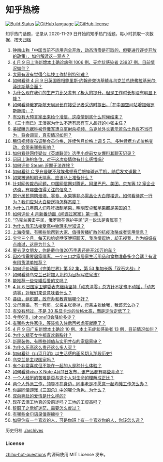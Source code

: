 # 知乎热榜
[![Build Status](https://github.com/ToWeLong/zhihu-hot-questions/workflows/CI/badge.svg)](https://github.com/ToWeLong/zhihu-hot-questions/actions)
[![GitHub language](https://img.shields.io/badge/language-golang-orange.svg)](https://golang.org/)
[![GitHub license](https://img.shields.io/github/license/ToWeLong/zhihu-hot-questions)](https://github.com/ToWeLong/zhihu-hot-questions/blob/main/LICENSE)

知乎热门话题，记录从 2020-11-29 日开始的知乎热门话题。每小时抓取一次数据，按天[归档](./archives)

<!-- BEGIN -->

1. [钟南山称「中国当前不适用完全开放，动态清零是可取的，但要进行逐步开放的政策」，如何解读这一观点？](https://www.zhihu.com/question/526914847)
1. [4 月 9 日上海新增本土确诊病例 1006 例、无症状感染者 23937 例，目前情况如何？](https://www.zhihu.com/question/527037699)
1. [大家有没有觉得今年找工作特别特别难？](https://www.zhihu.com/question/520706669)
1. [如何看待 4 月 9 日英国首相鲍里斯·约翰逊突访基辅与乌克兰总统弗拉基米尔·泽连斯基会面？](https://www.zhihu.com/question/526984409)
1. [为什么现在我们的生产力比父辈有了极大的提升，但是工作时长却没有明显下降？](https://www.zhihu.com/question/519738515)
1. [如何看待俄罗斯航天局局长在接受记者采访时提出，「在中国空间站增加俄罗斯舱段」？](https://www.zhihu.com/question/525901610)
1. [有没有大预言家出来给个准信，这疫情到底什么时候结束？](https://www.zhihu.com/question/524865043)
1. [《三十而已》王漫妮为什么不选有房有车人品好的小张主任？](https://www.zhihu.com/question/499782129)
1. [美媒曝光据称被俘俄军遭乌军射杀视频，乌克兰外长表示若乌士兵有不当行为，将会调查，真实情况如何？](https://www.zhihu.com/question/526666215)
1. [腾讯视频宣布调整会员价格，连续包月价格上调 5 元，多种续费方式价格变动，会带来哪些影响？](https://www.zhihu.com/question/526941511)
1. [如何看待网传疑似《英雄联盟》选手小虎前女友爆料其聊天记录？](https://www.zhihu.com/question/526924339)
1. [问问上海的各位，对于这次疫情你有什么感悟吗?](https://www.zhihu.com/question/526344471)
1. [如何评价 Steam 近期无法连接？](https://www.zhihu.com/question/525590687)
1. [如何看待 C 罗在曼联不敌埃弗顿赛后怒摔球迷手机，随后发文道歉？](https://www.zhihu.com/question/526991241)
1. [如果被通知明天隔离，应该马上准备什么？](https://www.zhihu.com/question/526125037)
1. [针对网传裁员问题，中国网信网对腾讯、阿里巴巴、美团、京东等 12 家企业访谈，有哪些值得关注的信息？](https://www.zhihu.com/question/526694455)
1. [部分居民网购烟酒、零食、水果等非必需品让大白爬楼送，如何看待这一行为？我们应对大白帮送持怎样态度？](https://www.zhihu.com/question/526975168)
1. [为什么几年前人们呼吁抵制苹果，明明安卓和苹果都是美国的？](https://www.zhihu.com/question/526601359)
1. [如何评价 4 月新番动画《间谍过家家》第一集？](https://www.zhihu.com/question/526681041)
1. [“乌克兰袭击平民，俄罗斯在保护平民”这一说法是否属实？](https://www.zhihu.com/question/520863670)
1. [为什么我无法接受高中物理电学知识？](https://www.zhihu.com/question/526813134)
1. [上海疫情，有哪些能帮到大家、值得传播扩散的抗疫攻略或者实用信息？](https://www.zhihu.com/question/526856472)
1. [宝宝三个月，每天和奶奶咿呀咿呀聊天，我热情逗她，却无视我，作为妈妈有点难过，这是为什么？](https://www.zhihu.com/question/524655046)
1. [要去见女朋友，你是戴价值20万手表还是开20万的车？](https://www.zhihu.com/question/461112835)
1. [因疫情需要居家隔离，一个三口之家居家生活用品和食物准备多少合适？有没有囤货清单推荐？](https://www.zhihu.com/question/526917754)
1. [如何评价动画《完美世界》第 52 集，第 53 集加长版「双石大战」?](https://www.zhihu.com/question/526701213)
1. [如何看待乌克兰已将加入北约为目标写进宪法?](https://www.zhihu.com/question/526740937)
1. [能推荐一些先婚后爱的文吗？](https://www.zhihu.com/question/408266863)
1. [4 月 6 日国家卫健委表态继续坚持「动态清零」总方针不犹豫不动摇，「动态清零」对我们来说意味着什么？](https://www.zhihu.com/question/526406235)
1. [县级，组织部，政府办和教育局哪个好？](https://www.zhihu.com/question/524314745)
1. [父母离婚，有一套房，父亲主张卖掉，母亲主张给我，我该怎么办？](https://www.zhihu.com/question/526358990)
1. [有没有想过，不是 30 系显卡炒的价格太高，而是定价定低了？](https://www.zhihu.com/question/515838194)
1. [今年618，iphone13会降价多少？](https://www.zhihu.com/question/525688322)
1. [有哪些大件家电，等装修入住后再考虑买就晚了？](https://www.zhihu.com/question/526859777)
1. [4 月 9 日广东新增本土确诊 10 例、本土无症状感染者 13 例，目前情况如何？](https://www.zhihu.com/question/527041501)
1. [为什么精英女性都喜欢戴胸针？](https://www.zhihu.com/question/525423965)
1. [新房装修，有哪些颜值与实用并存的家居家电？](https://www.zhihu.com/question/526860026)
1. [为什么乐高这么贵还这么多人买？](https://www.zhihu.com/question/431407626)
1. [如何看待《山河月明》以生活感的画风切入那段历史?](https://www.zhihu.com/question/526974324)
1. [乌克兰是主权国家吗？](https://www.zhihu.com/question/526839902)
1. [有个非常喜欢但不能在一起的人是种什么体验？](https://www.zhihu.com/question/43936772)
1. [如何看待vivo X Note 4月11日发布，该产品都有哪些亮点？](https://www.zhihu.com/question/526941430)
1. [一个人经历的苦难是否与这个人对生命的理解成正比？](https://www.zhihu.com/question/527041070)
1. [两个人外派工作，领导不在身边，同事老是不愿意一起均摊工作怎么办？](https://www.zhihu.com/question/525888912)
1. [你最同情游戏《三国杀》中的哪个角色，为什么？](https://www.zhihu.com/question/524561689)
1. [双向奔赴的爱情是什么样的?](https://www.zhihu.com/question/459147604)
1. [现在去混工地真的没前途吗？工地的工资高吗？](https://www.zhihu.com/question/526341315)
1. [辞职了之后好迷茫，需要怎么度过？](https://www.zhihu.com/question/525972923)
1. [有哪些金句语录值得摘抄？](https://www.zhihu.com/question/524388017)
1. [如果你有一个喜欢的人，可是你班上有一个喜欢你的人，你该怎么选？](https://www.zhihu.com/question/526131939)

<!-- END -->

历史归档 [./archives](./archives)


### License
[zhihu-hot-questions](https://github.com/towelong/zhihu-hot-questions) 的源码使用 MIT License 发布。
